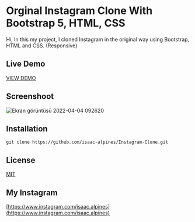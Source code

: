 # Orginal Instagram Clone With Bootstrap 5, HTML, CSS
Hi, In this my project, I cloned Instagram in the original way using Bootstrap, HTML and CSS. (Responsive)

## Live Demo
[VIEW DEMO](https://isaac-alpines.github.io/Instagram-Clone)

## Screenshoot
![Ekran görüntüsü 2022-04-04 092620](https://user-images.githubusercontent.com/85029828/161488438-e05e9858-7e4e-4214-8afd-a611ecbf3f18.png)

## Installation
```
git clone https://github.com/isaac-alpines/Instagram-Clone.git
```

## License
[MIT](https://choosealicense.com/licenses/mit/)

## My Instagram
[https://www.instagram.com/isaac.alpines](https://www.instagram.com/isaac.alpines)
